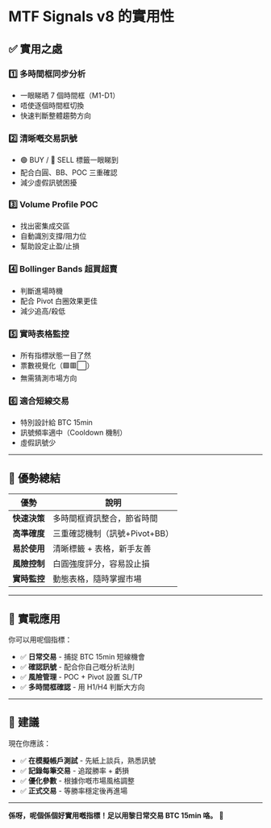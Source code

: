 # MTF Signals v8 的實用性

## ✅ 實用之處

### 1️⃣ 多時間框同步分析
- 一眼睇晒 7 個時間框（M1-D1）
- 唔使逐個時間框切換
- 快速判斷整體趨勢方向

### 2️⃣ 清晰嘅交易訊號
- 🟢 BUY / 🔴 SELL 標籤一眼睇到
- 配合白圓、BB、POC 三重確認
- 減少虛假訊號困擾

### 3️⃣ Volume Profile POC
- 找出密集成交區
- 自動識別支撐/阻力位
- 幫助設定止盈/止損

### 4️⃣ Bollinger Bands 超買超賣
- 判斷進場時機
- 配合 Pivot 白圈效果更佳
- 減少追高/殺低

### 5️⃣ 實時表格監控
- 所有指標狀態一目了然
- 票數視覺化（🟩🟥⬜）
- 無需猜測市場方向

### 6️⃣ 適合短線交易
- 特別設計給 BTC 15min
- 訊號頻率適中（Cooldown 機制）
- 虛假訊號少

---

## 🎯 優勢總結

| 優勢 | 說明 |
|------|------|
| **快速決策** | 多時間框資訊整合，節省時間 |
| **高準確度** | 三重確認機制（訊號+Pivot+BB） |
| **易於使用** | 清晰標籤 + 表格，新手友善 |
| **風險控制** | 白圓強度評分，容易設止損 |
| **實時監控** | 動態表格，隨時掌握市場 |

---

## 💪 實戰應用

你可以用呢個指標：

- ✅ **日常交易** - 捕捉 BTC 15min 短線機會
- ✅ **確認訊號** - 配合你自己嘅分析法則
- ✅ **風險管理** - POC + Pivot 設置 SL/TP
- ✅ **多時間框確認** - 用 H1/H4 判斷大方向

---

## 🚀 建議

現在你應該：

- ✅ **在模擬帳戶測試** - 先紙上談兵，熟悉訊號
- ✅ **記錄每筆交易** - 追蹤勝率 + 虧損
- ✅ **優化參數** - 根據你嘅市場風格調整
- ✅ **正式交易** - 等勝率穩定後再進場

---

**係呀，呢個係個好實用嘅指標！足以用黎日常交易 BTC 15min 咯。** 🎉
